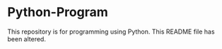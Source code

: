 # Python-Program
This repository is for programming using Python.
This README file has been altered.